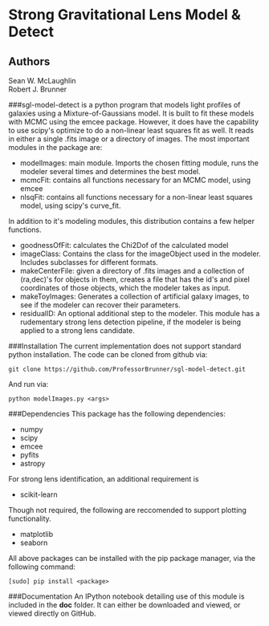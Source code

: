 # Strong Gravitational Lens Model & Detect

## Authors
Sean W. McLaughlin  
Robert J. Brunner

###sgl-model-detect is a python program that models light profiles of galaxies using a Mixture-of-Gaussians model.
It is built to fit these models with MCMC using the emcee package. However, it does have the capability to use scipy's optimize to do a non-linear least squares fit as well. It reads in either a single .fits image or a directory of images. The most important modules in the package are:
* modelImages: main module. Imports the chosen fitting module, runs the modeler several times and determines the best model.
* mcmcFit: contains all functions necessary for an MCMC model, using emcee
* nlsqFit: contains all functions necessary for a non-linear least squares model, using scipy's curve_fit. 

In addition to it's modeling modules, this distribution contains a few helper functions. 
* goodnessOfFit: calculates the Chi2Dof of the calculated model
* imageClass: Contains the class for the imageObject used in the modeler. Includes subclasses for different formats.
* makeCenterFile: given a directory of .fits images and a collection of (ra,dec)'s for objects in them, creates a file that has the id's and pixel coordinates of those objects, which the modeler takes as input.
* makeToyImages: Generates a collection of artificial galaxy images, to see if the modeler can recover their parameters.
* residualID: An optional additional step to the modeler. This module has a rudementary strong lens detection pipeline, if the modeler is being applied to a strong lens candidate. 

###Installation
The current implementation does not support standard python installation. The code can be cloned from github via:

`git clone https://github.com/ProfessorBrunner/sgl-model-detect.git`

And run via:

`python modelImages.py <args>`

###Dependencies
This package has the following dependencies:
* numpy
* scipy
* emcee
* pyfits
* astropy

For strong lens identification, an additional requirement is
* scikit-learn

Though not required, the following are reccomended to support plotting functionality.
* matplotlib
* seaborn

All above packages can be installed with the pip package manager, via the following command:

`[sudo] pip install <package>`

###Documentation
An IPython notebook detailing use of this module is included in the **doc** folder. It can either be downloaded and viewed, or viewed directly on GitHub. 
